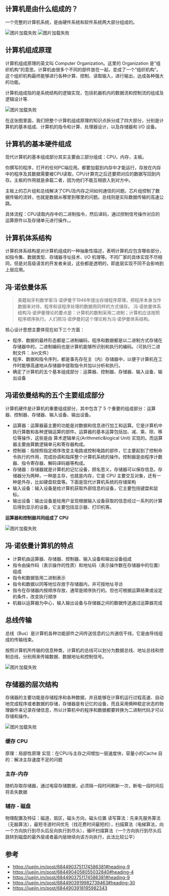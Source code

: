 ## 计算机是由什么组成的？

一个完整的计算机系统，是由硬件系统和软件系统两大部分组成的。

![图片加载失败](./img/计算机组成.png)
![图片加载失败](./img/计算机整体架构.png)


## 计算机组成原理

计算机组成原理的英文叫 Computer Organization。这里的 Organization 是“组织机构”的意思。计算机由很多个不同的部件放在一起，变成了一个“组织机构”。这个组织机构最终能够进行各种计算、控制、读取输入，进行输出，达成各种强大的功能。

计算机组成指的是系统结构的逻辑实现，包括机器机内的数据流和控制流的组成及逻辑设计等.

![图片加载失败](./img/计算机组成原理.jpg)

在这张图里面，我们把整个计算机组成原理的知识点拆分成了四大部分，分别是计算机的基本组成、计算机的指令和计算、处理器设计，以及存储器和 I/O 设备。

## 计算机的基本硬件组成

现代计算机的基本组成部分其实主要由三部分组成：CPU，内存，主板。

你撰写的程序，打开的任何PC端应用。都要加载到内存中才能运行，存放在内存中的程序及其数据需要被CPU读取，CPU计算完之后还要把对应的数据写回到内存。主板的作用就是承载二者，因为他们不能互相嵌入到对方中。

主板上的芯片组和总线解决了CPU及内存之间如何通信的问题。芯片组控制了数据传输的流转，也就是数据从哪里到哪里的问题。总线则是实际数据传输的高速公路。

具体流程：CPU读取内存中的二进制指令，然后译码，通过控制信号操作对应的运算原件以及存储单元进行操作。。

## 计算机体系结构

计算机体系结构是对计算机组成的一种抽象性描述，表明计算机应包含哪些部分，如指令集、数据类型、存储器寻址技术、I/O 机理等。不同厂家的具体实现不尽相同，但是对高级语言的开发者来说，这些都是透明的，即底层实现不同不会影响到上层应用。

## 冯·诺依曼体系
>美籍匈牙利数学家冯·诺伊曼于1946年提出存储程序原理，把程序本身当作数据来对待，程序和该程序处理的数据用同样的方式储存。 冯·诺依曼体系结构冯·诺伊曼理论的要点是：计算机的数制采用二进制；计算机应该按照程序顺序执行。人们把冯·诺伊曼的这个理论称为冯·诺伊曼体系结构。

核心设计思想主要体现在如下三个方面：

- 程序、数据的最终形态都是二进制编码，程序和数据都是以二进制方式存储在存储器中的，二进制编码也是计算机能够所识别和执行的编码。（可执行二进制文件：.bin文件）
- 程序、数据和指令序列，都是事先存在主（内）存储器中，以便于计算机在工作时能够高速地从存储器中提取指令并加以分析和执行。
- 确定了计算机的五个基本组成部分：运算器、控制器、存储器、输入设备、输出设备

## 冯诺依曼结构的五个主要组成部分

计算机硬件是计算机的重要组成部分，其中包含了 5 个重要的组成部分：运算器、控制器、存储器、输入设备、输出设备。

- 运算器：运算器最主要的功能是对数据和信息进行加工和运算。它是计算机中执行算数和各种逻辑运算的部件。运算器的基本运算包括加、减、乘、除、移位等操作，这些是由 算术逻辑单元(Arithmetic&logical Unit) 实现的。而运算器主要由算数逻辑单元和寄存器构成。
- 控制器：指按照指定顺序改变主电路或控制电路的部件，它主要起到了控制命令执行的作用，完成协调和指挥整个计算机系统的操作。控制器是由程序计数器、指令寄存器、解码译码器等构成。
- 存储器：存储器就是计算机的记忆设备，顾名思义，存储器可以保存信息。存储器分为两种，一种是主存，也就是内存，它是 CPU 主要交互对象，还有一种是外存，比如硬盘软盘等。下面是现代计算机系统的存储架构
- 输入设备：输入设备是给计算机获取外部信息的设备，它主要包括键盘和鼠标。
- 输出设备：输出设备是给用户呈现根据输入设备获取的信息经过一系列的计算后得到显示的设备，它主要包括显示器、打印机等。

**运算器和控制器共同组成了 CPU**

![图片加载失败](./img/计算机硬件冯洛伊曼体系.png)

## 冯·诺依曼计算机的特点

- 计算机由运算器、存储器、控制器、输入设备和输出设备组成
- 指令由操作码（表示操作的性质）和地址码（表示操作数在存储器中的位置）组成
- 指令和数据皆用二进制表示
- 指令和数据以同等地位存放于存储器内，并可按地址寻访
- 指令在存储器内按顺序存放，通常是顺序执行的。但也可根据运算结果或设定的条件，改变执行顺序
- 机器以运算器为中心，输入输出设备与存储器之间的数据传送通过运算器完成

## 总线传输
总线（Bus）是计算机各种功能部件之间传送信息的公共通信干线，它是由导线组成的传输线束。

按照计算机所传输的信息种类，计算机的总线可以划分为数据总线、地址总线和控制总线，分别用来传输数据、数据地址和控制信号。



![图片加载失败](./img/总线.png)

## 存储器的层次结构

存储器的主要功能是存储程序和各种数据，并且能够在计算机运行过程高速、自动地完成程序或者数据的存储，存储器是有记忆的设备，而且采用俩种稳定状态的物理器件来记录存储信息，所以计算机中的程序和数据都要转换为二进制代码才可以存储和操作。

![图片加载失败](./img/存储结构.png)

### 缓存 CPU

原理：局部性原理
实现：在CPU与主存之间增加一层速度快，容量小的Cache
目的：解决主存速度不足的问题

### 主存-内存

随机存取存储器，通过电容存储数据，必须隔一段时间刷新一次，断电一段时间后将丢失数据

### 辅存 - 磁盘
物理配置及特征：磁道，扇区，磁头方向，磁头位置
读写算法：先来先服务算法（无脑算法），最短寻道时间优先（找花费时间最短的），扫描算法（电梯算法，向一个方向执行到尽头后反向执行到尽头），循环扫描算法（一个方向执行到尽头后跳转到磁盘的最外层或者最内层继续向该方向执行，此法比较公平）

## 参考

- https://juejin.im/post/6844903751174586381#heading-9
- https://juejin.im/post/6844904058055032840#heading-4
- https://juejin.im/post/6844903751174586381#heading-9
- https://juejin.im/post/6844903919982739463#heading-30
- https://juejin.im/post/6844903918195982343